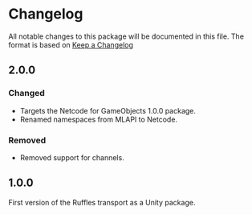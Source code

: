 # Changelog
All notable changes to this package will be documented in this file. The format is based on [Keep a Changelog](http://keepachangelog.com/en/1.0.0/)

## 2.0.0

### Changed
- Targets the Netcode for GameObjects 1.0.0 package.
- Renamed namespaces from MLAPI to Netcode.

### Removed
- Removed support for channels.

## 1.0.0
First version of the Ruffles transport as a Unity package.